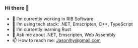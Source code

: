 ### Hi there 👋

- 🔭 I’m currently working in RIB Software
- 🌱 I’m using tech stack: .NET, Emscripten, C++, TypeScript
- 👯 I’m currently learning Rust
- 💬 Ask me about .NET, Emscripten, Web Assembly
- 📫 How to reach me: Jasonlhy@gmail.com

